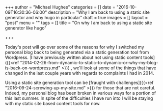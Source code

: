 +++
author = "Michael Hughes"
categories = []
date = "2016-10-09T16:30:36-06:00"
description = "Why I am back to using a static site generator and why hugo in particular"
draft = true
images = []
layout = "post"
menu = ""
tags = []
title = "On why I am back to using a static site generator like hugo"

+++

Today's post will go over some of the reasons for why I switched my personal blog back to being generated via
a static generation tool from Wordpress. [I have previously written about not using static content tools]({{<ref "2014-02-26-from-dynamic-to-static-to-dynamic-or-why-my-blog-is-back-on-wordpress.md" >}})
, we'll look at some of the things that have changed in the last couple years with regards to complaints I had in 2014.

<!--more-->

Using a static site generation tool can be [fraught with challenges]({{<ref "2016-09-24-screwing-up-my-site.md" >}}) for those that are not careful. Indeed, my personal blog has been broken in various ways for a portion of
 this last summer. In spite of the difficulties I have run into I will be staying with my static site based content tools for now.

